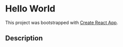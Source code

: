 # Hello World

This project was bootstrapped with [Create React App](https://github.com/facebook/create-react-app).

## Description  